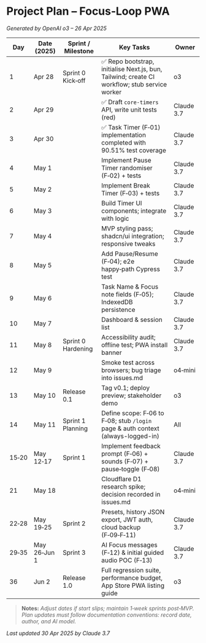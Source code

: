 # Project Plan – Focus‑Loop PWA
*Generated by OpenAI o3 – 26 Apr 2025*

| Day | Date (2025) | Sprint / Milestone | Key Tasks | Owner |
|-----|-------------|--------------------|-----------|-------|
| 1 | Apr 28 | Sprint 0 Kick‑off | ✅ Repo bootstrap, initialise Next.js, bun, Tailwind; create CI workflow; stub service worker | o3 |
| 2 | Apr 29 |  | ✅ Draft `core-timers` API, write unit tests (red) | Claude 3.7 |
| 3 | Apr 30 |  | ✅ Task Timer (F‑01) implementation completed with 90.51% test coverage | Claude 3.7 |
| 4 | May 1 |  | Implement Pause Timer randomiser (F‑02) + tests | Claude 3.7 |
| 5 | May 2 |  | Implement Break Timer (F‑03) + tests | Claude 3.7 |
| 6 | May 3 |  | Build Timer UI components; integrate with logic | Claude 3.7 |
| 7 | May 4 |  | MVP styling pass; shadcn/ui integration; responsive tweaks | Claude 3.7 |
| 8 | May 5 |  | Add Pause/Resume (F‑04); e2e happy‑path Cypress test | Claude 3.7 |
| 9 | May 6 |  | Task Name & Focus note fields (F‑05); IndexedDB persistence | Claude 3.7 |
| 10 | May 7 |  | Dashboard & session list | Claude 3.7 |
| 11 | May 8 | Sprint 0 Hardening | Accessibility audit; offline test; PWA install banner | Claude 3.7 |
| 12 | May 9 |  | Smoke test across browsers; bug triage into issues.md | o4‑mini |
| 13 | May 10 | Release 0.1 | Tag v0.1; deploy preview; stakeholder demo | o3 |
| 14 | May 11 | Sprint 1 Planning | Define scope: F‑06 to F‑08; stub `/login` page & auth context (always-logged-in) | All |
| 15‑20 | May 12‑17 | Sprint 1 | Implement feedback prompt (F‑06) + sounds (F‑07) + pause‑toggle (F‑08) | Claude 3.7 |
| 21 | May 18 |  | Cloudflare D1 research spike; decision recorded in issues.md | o4‑mini |
| 22‑28 | May 19‑25 | Sprint 2 | Presets, history JSON export, JWT auth, cloud backup (F‑09‑F‑11) | Claude 3.7 |
| 29‑35 | May 26‑Jun 1 | Sprint 3 | AI Focus messages (F‑12) & initial guided audio POC (F‑13) | Claude 3.7 |
| 36 | Jun 2 | Release 1.0 | Full regression suite, performance budget, App Store PWA listing guide | o3 |

> **Notes:**
> *Adjust dates if start slips; maintain 1‑week sprints post‑MVP.*
> *Plan updates must follow documentation conventions: record date, author, and AI model.*

*Last updated 30 Apr 2025 by Claude 3.7*

